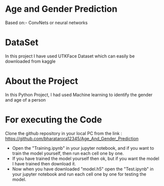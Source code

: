 # Age and Gender Prediction 
  Based on:- ConvNets or neural networks
# DataSet
  In this project I have used UTKFace Dataset which can easily be downloaded from kaggle
# About the Project
  In this Python Project, I had used Machine learning to identify the gender and age of a person
# For executing the Code
Clone the github repository in your local PC from the link :
https://github.com/bharatarora12345/Age_And_Gender_Prediction
* Open the "Training.ipynb" in your jupyter notebook, and if you want to train the model yourself, then run each cell one by one. <br>
* If you have trained the model yourself then ok, but if you want the model I have trained then download it.
* Now when you have downloaded "model.h5" open the "Test.ipynb" in your jupyter notebook and run each cell one by one for testing the model.
